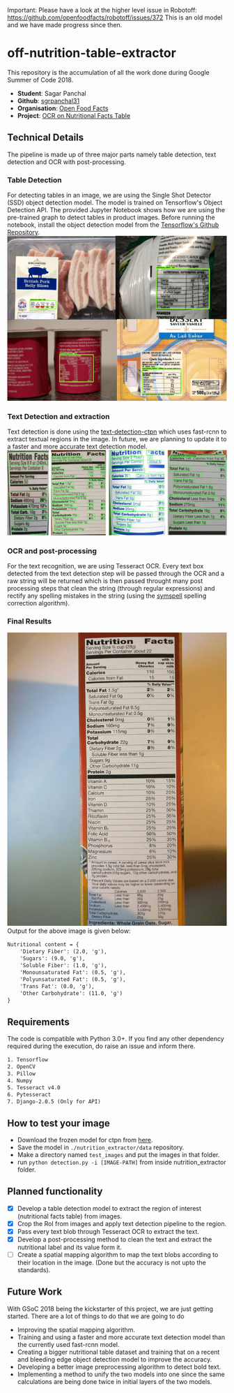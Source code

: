 Important: Please have a look at the higher level issue in Robotoff: https://github.com/openfoodfacts/robotoff/issues/372
This is an old model and we have made progress since then.

# off-nutrition-table-extractor
This repository is the accumulation of all the work done during Google Summer of Code 2018.
- **Student**: Sagar Panchal
- **Github**: [sgrpanchal31](https://github.com/sgrpanchal31)
- **Organisation**: [Open Food Facts](https://world.openfoodfacts.org/)
- **Project**: [OCR on Nutritional Facts Table](https://summerofcode.withgoogle.com/projects/#6627107531128832)

## Technical Details
The pipeline is made up of three major parts namely table detection, text detection and OCR with post-processing.

### Table Detection
For detecting tables in an image, we are using the Single Shot Detector (SSD) object detection model. The model is trained on Tensorflow's Object Detection API. The provided Jupyter Notebook shows how we are using the pre-trained graph to detect tables in product images.
Before running the notebook, install the object detection model from the [Tensorflow's Github Repository](https://github.com/tensorflow/models).
![Table detection](/data/images/table_detection.jpeg)

### Text Detection and extraction
Text detection is done using the [text-detection-ctpn](https://github.com/eragonruan/text-detection-ctpn) which uses fast-rcnn to extract textual regions in the image. In future, we are planning to update it to a faster and more accurate text detection model.
![Text Detection](/data/images/text_detection.jpg)

### OCR and post-processing
For the text recognition, we are using Tesseract OCR. Every text box detected from the text detection step will be passed through the OCR and a raw string will be returned which is then passed throught many post processing steps that clean the string (through regular expressions) and rectify any spelling mistakes in the string (using the [symspell](https://github.com/wolfgarbe/SymSpell) spelling correction algorithm).

### Final Results
![Full pipeline detection](/data/images/final_result.jpg)
Output for the above image is given below:
```
Nutritional content = {
    'Dietary Fiber': (2.0, 'g'), 
    'Sugars': (9.0, 'g'),
    'Soluble Fiber': (1.0, 'g'), 
    'Monounsaturated Fat': (0.5, 'g'), 
    'Polyunsaturated Fat': (0.5, 'g'), 
    'Trans Fat': (0.0, 'g'), 
    'Other Carbohydrate': (11.0, 'g')
}
```

## Requirements
The code is compatible with Python 3.0+. If you find any other dependency required during the execution, do raise an issue and inform there. 
```
1. Tensorflow
2. OpenCV
3. Pillow
4. Numpy
5. Tesseract v4.0
6. Pytesseract
7. Django-2.0.5 (Only for API)
```

## How to test your image
- Download the frozen model for ctpn from [here](https://github.com/eragonruan/text-detection-ctpn/releases/download/untagged-48d74c6337a71b6b5f87/ctpn.pb).
- Save the model in `./nutrition_extractor/data` repository.
- Make a directory named `test_images` and put the images in that folder.
- run `python detection.py -i [IMAGE-PATH]` from inside nutrition_extractor folder.

## Planned functionality
- [x] Develop a table detection model to extract the region of interest (nutritional facts table) from images.
- [x] Crop the RoI from images and apply text detection pipeline to the region.
- [x] Pass every text blob through Tesseract OCR to extract the text.
- [x] Develop a post-processing method to clean the text and extract the nutritional label and its value form it.
- [ ] Create a spatial mapping algorithm to map the text blobs according to their location in the image. (Done but the accuracy is not upto the standards).

## Future Work
With GSoC 2018 being the kickstarter of this project, we are just getting started. There are a lot of things to do that we are going to do
* Improving the spatial mapping algorithm. 
* Training and using a faster and more accurate text detection model than the currently used fast-rcnn model.
* Creating a bigger nutritional table dataset and training that on a recent and bleeding edge object detection model to improve the accuracy.
* Developing a better image preprocessing algorithm to detect bold text.
* Implementing a method to unify the two models into one since the same calculations are being done twice in initial layers of the two models.
